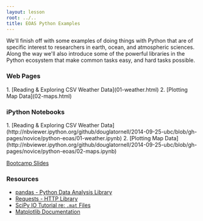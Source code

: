 ```yaml
---
layout: lesson
root: ../..
title: EOAS Python Examples
---
```

We'll finish off with some examples of doing things with Python that are of specific interest to researchers in earth,
ocean,
and atmospheric sciences.
Along the way we'll also introduce some of the powerful libraries in the Python ecosystem that make common tasks easy,
and hard tasks possible.


### Web Pages
<div class="toc" markdown="1">
1.  [Reading & Exploring CSV Weather Data](01-weather.html)
2.  [Plotting Map Data](02-maps.html)
</div>


### iPython Notebooks
<div class="toc" markdown="1">
1.  [Reading & Exploring CSV Weather Data](http://nbviewer.ipython.org/github/douglatornell/2014-09-25-ubc/blob/gh-pages/novice/python-eoas/01-weather.ipynb)
2.  [Plotting Map Data](http://nbviewer.ipython.org/github/douglatornell/2014-09-25-ubc/blob/gh-pages/novice/python-eoas/02-maps.ipynb)
</div>

[Bootcamp Slides](../../teaching_notes/python-eoas_notes.pdf)

### Resources

* [pandas - Python Data Analysis Library](http://pandas.pydata.org/)
* [Requests - HTTP Library](http://docs.python-requests.org/en/latest/)
* [SciPy IO Tutorial re: `.mat` Files](http://docs.scipy.org/doc/scipy/reference/tutorial/io.html)
* [Matplotlib Documentation](http://matplotlib.org/contents.html)
